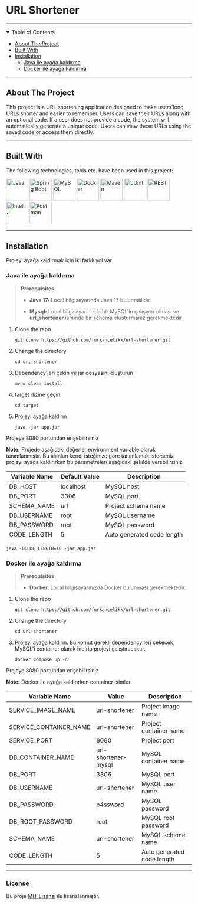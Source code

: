 # URL Shortener

---

<details open>
<summary>Table of Contents</summary>

* [About The Project](#about-the-project)
* [Built With](#built-with)
* [Installation](#installation)
    * [Java ile ayağa kaldırma](#java-ile-ayağa-kaldırma)
    * [Docker ile ayağa kaldırma](#docker-ile-ayağa-kaldırma)
</details>

---

## About The Project

This project is a URL shortening application designed to make users'long URLs shorter and easier to remember.
Users can save their URLs along with an optional code. If a user does not provide a code,
the system will automatically generate a unique code.
Users can view these URLs using the saved code or access them directly.

---

## Built With

The following technologies, tools etc. have been used in this project:

<img width="60" src="https://user-images.githubusercontent.com/25181517/117201156-9a724800-adec-11eb-9a9d-3cd0f67da4bc.png" alt="Java" title="Java"/>
<img width="60" src="https://user-images.githubusercontent.com/25181517/183891303-41f257f8-6b3d-487c-aa56-c497b880d0fb.png" alt="Spring Boot" title="Spring Boot"/>
<img width="60" src="https://user-images.githubusercontent.com/25181517/183896128-ec99105a-ec1a-4d85-b08b-1aa1620b2046.png" alt="MySQL" title="MySQL"/>
<img width="60" src="https://user-images.githubusercontent.com/25181517/117207330-263ba280-adf4-11eb-9b97-0ac5b40bc3be.png" alt="Docker" title="Docker"/>
<img width="60" src="https://user-images.githubusercontent.com/25181517/117207242-07d5a700-adf4-11eb-975e-be04e62b984b.png" alt="Maven" title="Maven"/>
<img width="60" src="https://user-images.githubusercontent.com/25181517/117533873-484d4480-afef-11eb-9fad-67c8605e3592.png" alt="JUnit" title="JUnit"/>
<img width="60" src="https://user-images.githubusercontent.com/25181517/192107858-fe19f043-c502-4009-8c47-476fc89718ad.png" alt="REST" title="REST"/>
<img width="60" src="https://user-images.githubusercontent.com/25181517/192108890-200809d1-439c-4e23-90d3-b090cf9a4eea.png" alt="IntelliJ" title="IntelliJ"/>
<img width="60" src="https://user-images.githubusercontent.com/25181517/192109061-e138ca71-337c-4019-8d42-4792fdaa7128.png" alt="Postman" title="Postman"/>

---

## Installation

Projeyi ayağa kaldırmak için iki farklı yol var

### Java ile ayağa kaldırma

> **Prerequisites**
>
> - **Java 17:** Local bilgisayarında Java 17 bulunmalıdır.
>
> - **Mysql:** Local bilgisayarınızda bir MySQL'in çalışıyor olması ve **url_shortener** isminde bir schema oluşturmanız gerekmektedir

1. Clone the repo

   ```shell
   git clone https://github.com/furkancelikk/url-shortener.git
   ```
2. Change the directory

   ```shell
   cd url-shortener
   ```
3. Dependency'leri çekin ve jar dosyasını oluşturun

   ```shell
   mvnw clean install
   ```
4. target dizine geçin

   ```shell
   cd target
   ```
5. Projeyi ayağa kaldırın

   ```shell
   java -jar app.jar
   ```

Projeye 8080 portundan erişebilirsiniz

**Note:** Projede aşağıdaki değerler environment variable olarak tanımlanmıştır. Bu alanları kendi isteğinize göre tanımlamak isterseniz projeyi ayağa kaldırırken bu parametreleri aşağıdaki şekilde verebilirsiniz


| Variable Name | Default Value | Description                |
|---------------|---------------|----------------------------|
| DB_HOST       | localhost     | MySQL host                 |
| DB_PORT       | 3306          | MySQL port                 |
| SCHEMA_NAME   | url           | Project schema name        |
| DB_USERNAME   | root          | MySQL username             |
| DB_PASSWORD   | root          | MySQL password             |
| CODE_LENGTH   | 5             | Auto generated code length |

```shell
java -DCODE_LENGTH=10 -jar app.jar
```

### Docker ile ayağa kaldırma

> **Prerequisites**
>
> - **Docker**: Local bilgisayarınızda Docker bulunması gerekmektedir.

1. Clone the repo

   ```shell
   git clone https://github.com/furkancelikk/url-shortener.git
   ```
2. Change the directory

   ```
   cd url-shortener
   ```
3. Projeyi ayağa kaldırın. Bu komut gerekli dependency'leri çekecek, MySQL'i container olarak indirip projeyi çalıştıracaktır.

   ```
   docker compose up -d
   ```

Projeye 8080 portundan erişebilirsiniz

**Note:** Docker ile ayağa kaldırırken container isimleri


| Variable Name          | Value               | Description                |
|------------------------|---------------------|----------------------------|
| SERVICE_IMAGE_NAME     | url-shortener       | Project image name         |
| SERVICE_CONTAINER_NAME | url-shortener       | Project container name     |
| SERVICE_PORT           | 8080                | Project port               |
| DB_CONTAINER_NAME      | url-shortener-mysql | MySQL container name       |
| DB_PORT                | 3306                | MySQL port                 |
| DB_USERNAME            | url-shortener       | MySQL user name            |
| DB_PASSWORD            | p4ssword            | MySQL password             |
| DB_ROOT_PASSWORD       | root                | MySQL root password        |
| SCHEMA_NAME            | url-shortener       | MySQL scheme name          |
| CODE_LENGTH            | 5                   | Auto generated code length |

---

### License

Bu proje [MIT Lisansı](LICENSE) ile lisanslanmıştır.
